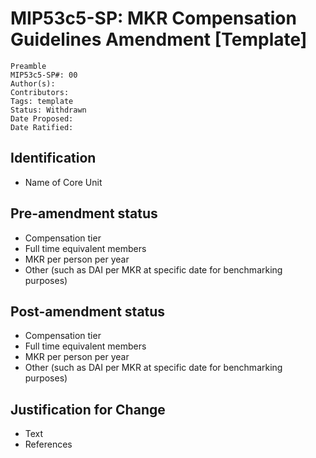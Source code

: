 # MIP53c5-SP: MKR Compensation Guidelines Amendment [Template]

```
Preamble
MIP53c5-SP#: 00
Author(s):
Contributors:
Tags: template
Status: Withdrawn
Date Proposed:
Date Ratified:
```

## Identification

* Name of Core Unit

## Pre-amendment status

* Compensation tier
* Full time equivalent members
* MKR per person per year
* Other (such as DAI per MKR at specific date for benchmarking purposes)

## Post-amendment status

* Compensation tier
* Full time equivalent members
* MKR per person per year
* Other (such as DAI per MKR at specific date for benchmarking purposes)

## Justification for Change

* Text
* References
